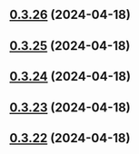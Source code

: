 ## [0.3.26](https://github.com/alancleyton/awesome-ui/compare/v0.3.25...v0.3.26) (2024-04-18)



## [0.3.25](https://github.com/alancleyton/awesome-ui/compare/v0.3.24...v0.3.25) (2024-04-18)



## [0.3.24](https://github.com/alancleyton/awesome-ui/compare/v0.3.23...v0.3.24) (2024-04-18)



## [0.3.23](https://github.com/alancleyton/awesome-ui/compare/v0.3.22...v0.3.23) (2024-04-18)



## [0.3.22](https://github.com/alancleyton/awesome-ui/compare/v0.3.21...v0.3.22) (2024-04-18)



